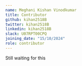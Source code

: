 ```yaml
---
name: Meghani Kishan Vinodkumar
title: Contributor
github: kihan2518B
twitter: kihan2518B
linkedin: kihan2518B
slack: U07RPT00CPQ
joining_date: "15/10/2024"
role: contributor
---
```


Still waiting for this
